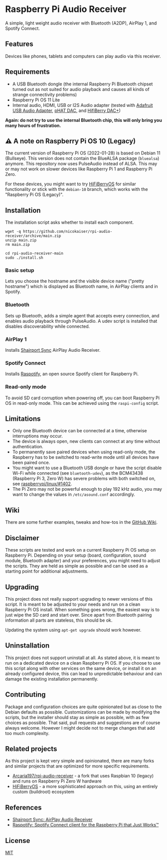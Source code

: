 # Raspberry Pi Audio Receiver

A simple, light weight audio receiver with Bluetooth (A2DP), AirPlay 1, and Spotify Connect.

## Features

Devices like phones, tablets and computers can play audio via this receiver.

## Requirements

- A USB Bluetooth dongle (the internal Raspberry Pi Bluetooth chipset turned out as not suited for audio playback and causes all kinds of strange connectivity problems)
- Raspberry Pi OS 11 Lite
- Internal audio, HDMI, USB or I2S Audio adapter (tested with [Adafruit USB Audio Adapter](https://www.adafruit.com/product/1475),  [pHAT DAC](https://shop.pimoroni.de/products/phat-dac), and [HifiBerry DAC+](https://www.hifiberry.com/products/dacplus/))

**Again: do not try to use the internal Bluetooth chip, this will only bring you many hours of frustration.**

## ⚠️ A note on Raspberry Pi OS 10 (Legacy)

The current version of Raspberry Pi OS (2022-01-28) is based on Debian 11 (Bullseye). This version does not contain the BlueALSA package (`bluealsa`) anymore. This repository now uses PulseAudio instead of ALSA. This may or may not work on slower devices like Raspberry Pi 1 and Raspberry Pi Zero.

For these devices, you might want to try [HiFiBerryOS](https://github.com/hifiberry/hifiberry-os/) for similar functionality or stick with the `debian-10` branch, which works with the "Raspberry Pi OS (Legacy)".

## Installation

The installation script asks whether to install each component.

    wget -q https://github.com/nicokaiser/rpi-audio-receiver/archive/main.zip
    unzip main.zip
    rm main.zip

    cd rpi-audio-receiver-main
    sudo ./install.sh

### Basic setup

Lets you choose the hostname and the visible device name ("pretty hostname") which is displayed as Bluetooth name, in AirPlay clients and in Spotify.

### Bluetooth

Sets up Bluetooth, adds a simple agent that accepts every connection, and enables audio playback through PulseAudio. A udev script is installed that disables discoverability while connected.

### AirPlay 1

Installs [Shairport Sync](https://github.com/mikebrady/shairport-sync) AirPlay Audio Receiver.

### Spotify Connect

Installs [Raspotify](https://github.com/dtcooper/raspotify), an open source Spotify client for Raspberry Pi.

### Read-only mode

To avoid SD card corruption when powering off, you can boot Raspberry Pi OS in read-only mode. This can be achieved using the `raspi-config` script.

## Limitations

- Only one Bluetooth device can be connected at a time, otherwise interruptions may occur.
- The device is always open, new clients can connect at any time without authentication.
- To permanently save paired devices when using read-only mode, the Raspberry has to be switched to read-write mode until all devices have been paired once.
- You might want to use a Bluetooth USB dongle or have the script disable Wi-Fi while connected (see `bluetooth-udev`), as the BCM43438 (Raspberry Pi 3, Zero W) has severe problems with both switched on, see [raspberrypi/linux/#1402](https://github.com/raspberrypi/linux/issues/1402).
- The Pi Zero may not be powerful enough to play 192 kHz audio, you may want to change the values in `/etc/asound.conf` accordingly.

## Wiki

There are some further examples, tweaks and how-tos in the [GitHub Wiki](https://github.com/nicokaiser/rpi-audio-receiver/wiki).

## Disclaimer

These scripts are tested and work on a current Raspberry Pi OS setup on Raspberry Pi. Depending on your setup (board, configuration, sound module, Bluetooth adapter) and your preferences, you might need to adjust the scripts. They are held as simple as possible and can be used as a starting point for additional adjustments.

## Upgrading

This project does not really support upgrading to newer versions of this script. It is meant to be adjusted to your needs and run on a clean Raspberry Pi OS install. When something goes wrong, the easiest way is to just wipe the SD card and start over. Since apart from Bluetooth pairing information all parts are stateless, this should be ok.

Updating the system using `apt-get upgrade` should work however.

## Uninstallation

This project does not support uninstall at all. As stated above, it is meant to run on a dedicated device on a clean Raspberry Pi OS. If you choose to use this script along with other services on the same device, or install it on an already configured device, this can lead to unpredictable behaviour and can damage the existing installation permanently.

## Contributing

Package and configuration choices are quite opinionated but as close to the Debian defaults as possible. Customizations can be made by modifying the scripts, but the installer should stay as simple as possible, with as few choices as possible. That said, pull requests and suggestions are of course always welcome. However I might decide not to merge changes that add too much complexity.

## Related projects

As this project is kept very simple and opinionated, there are many forks and similar projects that are optimized for more specific requirements.

- [Arcaria197/rpi-audio-receiver](https://github.com/Arcadia197/rpi-audio-receiver) - a fork that uses Raspbian 10 (legacy) and runs on Raspberry Pi Zero W hardware
- [HiFiBerryOS](https://github.com/hifiberry/hifiberry-os/) - a more sophisticated approach on this, using an entirely custom (buildroot) ecosystem

## References

- [Shairport Sync: AirPlay Audio Receiver](https://github.com/mikebrady/shairport-sync)
- [Raspotify: Spotify Connect client for the Raspberry Pi that Just Works™](https://github.com/dtcooper/raspotify)

## License

[MIT](LICENSE)

